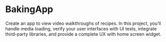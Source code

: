 # BakingApp
 Create an app to view video walkthroughs of recipes. In this project, you’ll handle media loading, verify your user interfaces with UI tests, integrate third-party libraries, and provide a complete UX with home screen widget.
